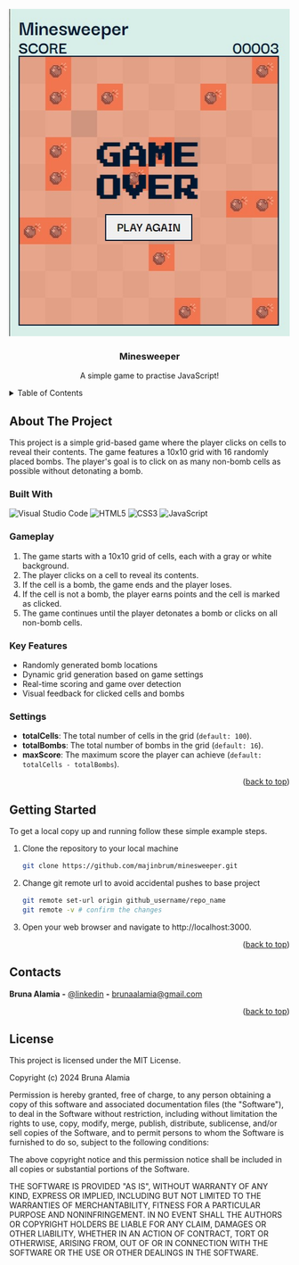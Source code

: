 <!-- PROJECT -->

<a id="readme-top"></a>

<div align="center">
  <img src="./images/preview.jpg" alt="Preview" width="521" height="587">

  <h3 align="center">Minesweeper</h3>

  <p align="center">
    A simple game to practise JavaScript!
  </p>
</div>

<!-- TABLE OF CONTENTS -->
<details>
  <summary>Table of Contents</summary>
  <ol>
    <li>
      <a href="#about-the-project">About The Project</a>
      <ul>
        <li>
            <a href="#built-with">Built With</a>
        </li>
        <li>
            <a href="#gameplay">Gameplay</a>
        </li>
        <li>
            <a href="#key-features">Key Features</a>
        </li>
      </ul>
    </li>
    <li>
        <a href="#getting-started">Getting Started</a>
    </li>
    <li>
        <a href="#contacts">Contacts</a>
    </li>
    <li>
        <a href="#references">References</a>
    </li>
    <li>
        <a href="#license">License</a>
    </li>
  </ol>
</details>

<!-- ABOUT THE PROJECT -->

## About The Project

This project is a simple grid-based game where the player clicks on cells to reveal their contents. The game features a 10x10 grid with 16 randomly placed bombs. The player's goal is to click on as many non-bomb cells as possible without detonating a bomb.

### Built With

<div display="flex">
  <img src="https://img.shields.io/badge/Visual%20Studio%20Code-0078d7.svg?style=flat&logo=visual-studio-code&logoColor=white" alt="Visual Studio Code" />
    <img src="https://img.shields.io/badge/html5-%23E34F26.svg?style=flat&logo=html5&logoColor=white" alt="HTML5" />
	<img src="https://img.shields.io/badge/css3-%231572B6.svg?style=flat&logo=css3&logoColor=white" alt="CSS3" />
 	<img src="https://img.shields.io/badge/javascript-%23323330.svg?style=flat&logo=javascript&logoColor=%23F7DF1E" alt="JavaScript" />
</div>

### Gameplay

1. The game starts with a 10x10 grid of cells, each with a gray or white background.
2. The player clicks on a cell to reveal its contents.
3. If the cell is a bomb, the game ends and the player loses.
4. If the cell is not a bomb, the player earns points and the cell is marked as clicked.
5. The game continues until the player detonates a bomb or clicks on all non-bomb cells.

### Key Features

- Randomly generated bomb locations
- Dynamic grid generation based on game settings
- Real-time scoring and game over detection
- Visual feedback for clicked cells and bombs

### Settings

- **totalCells**: The total number of cells in the grid (`default: 100`).
- **totalBombs**: The total number of bombs in the grid (`default: 16`).
- **maxScore**: The maximum score the player can achieve (`default: totalCells - totalBombs`).

<p align="right">(<a href="#readme-top">back to top</a>)</p>

<!-- GETTING STARTED -->

## Getting Started

To get a local copy up and running follow these simple example steps.

1. Clone the repository to your local machine
   ```sh
   git clone https://github.com/majinbrum/minesweeper.git
   ```
2. Change git remote url to avoid accidental pushes to base project
   ```sh
   git remote set-url origin github_username/repo_name
   git remote -v # confirm the changes
   ```
3. Open your web browser and navigate to http://localhost:3000.

<p align="right">(<a href="#readme-top">back to top</a>)</p>

<!-- CONTACTS -->

## Contacts

**Bruna Alamia** **-** [@linkedin](https://linkedin.com/in/brunaalamia) **-** brunaalamia@gmail.com

<p align="right">(<a href="#readme-top">back to top</a>)</p>

<!-- LICENSE -->

## License

This project is licensed under the MIT License.

<p>Copyright (c) 2024 Bruna Alamia

Permission is hereby granted, free of charge, to any person
obtaining a copy of this software and associated documentation
files (the "Software"), to deal in the Software without
restriction, including without limitation the rights to use,
copy, modify, merge, publish, distribute, sublicense, and/or sell
copies of the Software, and to permit persons to whom the
Software is furnished to do so, subject to the following
conditions:

The above copyright notice and this permission notice shall be
included in all copies or substantial portions of the Software.

THE SOFTWARE IS PROVIDED "AS IS", WITHOUT WARRANTY OF ANY KIND,
EXPRESS OR IMPLIED, INCLUDING BUT NOT LIMITED TO THE WARRANTIES
OF MERCHANTABILITY, FITNESS FOR A PARTICULAR PURPOSE AND
NONINFRINGEMENT. IN NO EVENT SHALL THE AUTHORS OR COPYRIGHT
HOLDERS BE LIABLE FOR ANY CLAIM, DAMAGES OR OTHER LIABILITY,
WHETHER IN AN ACTION OF CONTRACT, TORT OR OTHERWISE, ARISING
FROM, OUT OF OR IN CONNECTION WITH THE SOFTWARE OR THE USE OR
OTHER DEALINGS IN THE SOFTWARE.</p>
